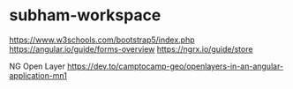 # subham-workspace
https://www.w3schools.com/bootstrap5/index.php
https://angular.io/guide/forms-overview
https://ngrx.io/guide/store

NG Open Layer
https://dev.to/camptocamp-geo/openlayers-in-an-angular-application-mn1